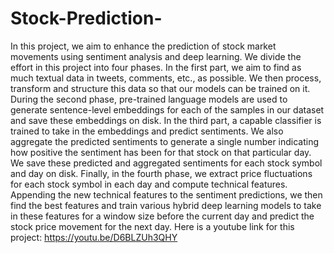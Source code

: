 # Stock-Prediction-
In this project, we aim to enhance the prediction of stock market movements using sentiment analysis and deep learning.
We divide the effort in this project into four phases. In the first part, we aim to find as much textual data in tweets, comments, etc., as possible. We then process, transform and structure this data so that our models can be trained on it. During the second phase,  pre-trained language models are used to generate sentence-level embeddings for each of the samples in our dataset and save these embeddings on disk. In the third part, a capable classifier is trained to take in the embeddings and predict sentiments. We also aggregate the predicted sentiments to generate a single number indicating how positive the sentiment has been for that stock on that particular day. We save these predicted and aggregated sentiments for each stock symbol and day on disk.
Finally, in the fourth phase, we extract price fluctuations for each stock symbol in each day and compute technical features. Appending the new technical features to the sentiment predictions, we then find the best features and train various hybrid deep learning models to take in these features for a window size before the current day and predict the stock price movement for the next day. 
Here is a youtube link for this project: https://youtu.be/D6BLZUh3QHY

